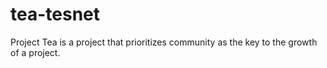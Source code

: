 # tea-tesnet
Project Tea is a project that prioritizes community as the key to the growth of a project.
